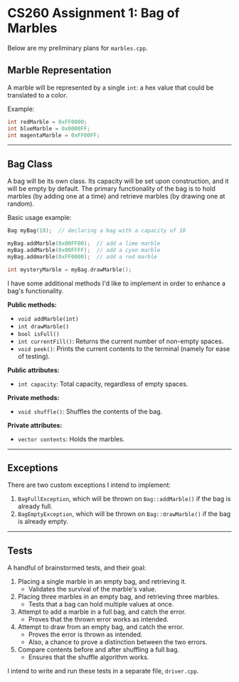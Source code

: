 # CS260 Assignment 1: Bag of Marbles

Below are my preliminary plans for `marbles.cpp`.

## Marble Representation

A marble will be represented by a single `int`: a hex value that could be translated to a color.

Example:
```cpp
int redMarble = 0xFF0000;
int blueMarble = 0x0000FF;
int magentaMarble = 0xFF00FF; 
```

---
## Bag Class

A bag will be its own class. Its capacity will be set upon construction, and it will be empty by default. The primary functionality of the bag is to hold marbles (by adding one at a time) and retrieve marbles (by drawing one at random).

Basic usage example: 
```cpp
Bag myBag(10);  // declaring a bag with a capacity of 10

myBag.addMarble(0x00FF00);  // add a lime marble
myBag.addMarble(0x00FFFF);  // add a cyan marble
myBag.addmarble(0xFF0000);  // add a red marble

int mysteryMarble = myBag.drawMarble();
```

I have some additional methods I'd like to implement in order to enhance a bag's functionality.

**Public methods:**
+ `void addMarble(int)`
+ `int drawMarble()`
+ `bool isFull()`
+ `int currentFill()`:  Returns the current number of non-empty spaces.
+ `void peek()`: Prints the current contents to the terminal (namely for ease of testing).

**Public attributes:**
+ `int capacity`: Total capacity, regardless of empty spaces.

**Private methods:**
- `void shuffle()`: Shuffles the contents of the bag.

**Private attributes:**
- `vector contents`: Holds the marbles.


---
## Exceptions

There are two custom exceptions I intend to implement:

1. `BagFullException`, which will be thrown on `Bag::addMarble()` if the bag is already full.
2. `BagEmptyException`, which will be thrown on `Bag::drawMarble()` if the bag is already empty.


---
## Tests

A handful of brainstormed tests, and their goal:

1. Placing a single marble in an empty bag, and retrieving it.
    - Validates the survival of the marble's value.
2. Placing three marbles in an empty bag, and retrieving three marbles.
    - Tests that a bag can hold multiple values at once.
3. Attempt to add a marble in a full bag, and catch the error.
    - Proves that the thrown error works as intended.
4. Attempt to draw from an empty bag, and catch the error.
    - Proves the error is thrown as intended.
    - Also, a chance to prove a distinction between the two errors.
5. Compare contents before and after shuffling a full bag. 
    - Ensures that the shuffle algorithm works.

I intend to write and run these tests in a separate file, `driver.cpp`.
